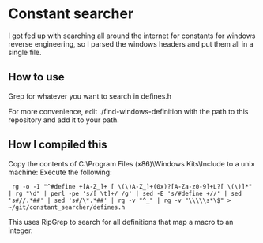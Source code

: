 # Constant searcher

I got fed up with searching all around the internet for constants for windows reverse engineering, so I parsed the windows headers and put them all in a single file.

## How to use

Grep for whatever you want to search in defines.h

For more convenience, edit ./find-windows-definition with the path to this repository and add it to your path.

## How I compiled this

Copy the contents of C:\Program Files (x86)\Windows Kits\Include to a unix machine:
Execute the following:

     rg -o -I "^#define +[A-Z_]+ [ \(\)A-Z_]+(0x)?[A-Za-z0-9]+L?[ \(\)]*" | rg "\d" | perl -pe 's/[ \t]+/ /g' | sed -E 's/#define +//' | sed 's#//.*##' | sed 's#/\*.*##' | rg -v "^_" | rg -v "\\\\\s*\$" > ~/git/constant_searcher/defines.h

This uses RipGrep to search for all definitions that map a macro to an integer.
